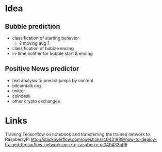 

# Idea

## Bubble prediction

- classification of starting behavior
  - ? moving avg ?
- classification of bubble ending
- in-time notifier for bubble start & ending

## Positive News predictor

- text analysis to predict jumps by content
- bitcointalk.org
- twitter
- coindesk
- other crypto exchanges


# Links

Training Tensorflow on notebook and transferring the trained network to RaspberryPi
http://stackoverflow.com/questions/40431989/how-to-deploy-trained-tensorflow-network-on-e-g-raspberry-pi#40432509
